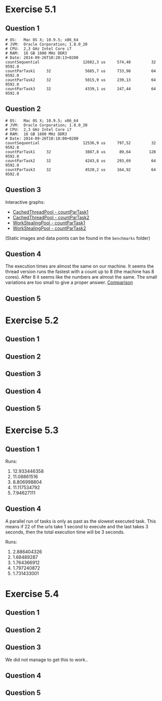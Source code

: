 Exercise 5.1
============

Question 1
----------
    # OS:   Mac OS X; 10.9.5; x86_64
    # JVM:  Oracle Corporation; 1.8.0_20
    # CPU:  2,3 GHz Intel Core i7
    # RAM:  16 GB 1600 MHz DDR3
    # Date: 2014-09-26T10:20:13+0200
    countSequential                   12682,3 us     574,48         32
    9592.0
    countParTask1     32               5685,7 us     733,98         64
    9592.0
    countParTask2     32               5015,9 us     239,13         64
    9592.0
    countParTask3     32               4339,1 us     247,44         64
    9592.0


Question 2
----------
    # OS:   Mac OS X; 10.9.5; x86_64
    # JVM:  Oracle Corporation; 1.8.0_20
    # CPU:  2,3 GHz Intel Core i7
    # RAM:  16 GB 1600 MHz DDR3
    # Date: 2014-09-26T10:18:00+0200
    countSequential                   12536,9 us     797,52         32
    9592.0
    countParTask1     32               3887,8 us      89,64        128
    9592.0
    countParTask2     32               4243,8 us     293,69         64
    9592.0
    countParTask3     32               4520,2 us     164,92         64
    9592.0


Question 3
----------

Interactive graphs:

- [CachedThreadPool - countParTask1](http://goo.gl/KOOXIL)
- [CachedThreadPool - countParTask2](http://goo.gl/V7sPpY)
- [WorkStealingPool - countParTask1](http://goo.gl/SAOIoj)
- [WorkStealingPool - countParTask2](http://goo.gl/De5WKx)

(Static images and data points can be found in the <code>benchmarks</code> 
folder)

Question 4
----------


The execution times are almost the same on our machine. It seems the thread 
version runs the fastest with a count up to 8 (the machine has 8 cores). After 8 
it seems like the numbers are almost the same. The small variations are too 
small to give a proper answer.
[Comparison](http://goo.gl/olRMZN)

Question 5
----------


Exercise 5.2
============

Question 1
----------


Question 2
----------


Question 3
----------


Question 4
----------


Question 5
----------


Exercise 5.3
============

Question 1
----------
Runs:
1. 12.933446358
2. 11.08861516
3.  8.806998804
4. 11.117534792
5.  7.94627111


Question 4
----------
A parallel run of tasks is only as past as the slowest executed task. This means
if 22 of the urls take 1 second to execute and the last takes 3 seconds, then
the total execution time will be 3 seconds.

Runs:
1. 2.886404326
2. 1.68489287
3. 1.764366912
4. 1.797240872
5. 1.731433001


Exercise 5.4
============

Question 1
----------


Question 2
----------


Question 3
----------
We did not manage to get this to work..

Question 4
----------


Question 5
----------
